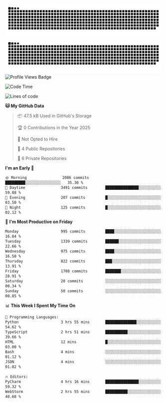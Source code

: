 <img src="https://github.com/nielsbaggerman/nielsbaggerman/blob/output/github-contribution-grid-snake.svg#gh-light-mode-only" alt="GitHub Snake Light">
<img src="https://github.com/nielsbaggerman/nielsbaggerman/blob/output/github-contribution-grid-snake-dark.svg#gh-dark-mode-only" alt="GitHub Snake Dark">
<img src="https://komarev.com/ghpvc/?username=nielsbaggerman&amp;label=Profile+Views" alt="Profile Views Badge" />

<!--START_SECTION:waka-->
![Code Time](http://img.shields.io/badge/Code%20Time-2%2C249%20hrs%2054%20mins-blue)

![Lines of code](https://img.shields.io/badge/From%20Hello%20World%20I%27ve%20Written-7.8%20million%20lines%20of%20code-blue)

**🐱 My GitHub Data** 

> 📦 47.5 kB Used in GitHub's Storage 
 > 
> 🏆 0 Contributions in the Year 2025
 > 
> 🚫 Not Opted to Hire
 > 
> 📜 4 Public Repositories 
 > 
> 🔑 6 Private Repositories 
 > 
**I'm an Early 🐤** 

```text
🌞 Morning                2086 commits        █████████░░░░░░░░░░░░░░░░   35.30 % 
🌆 Daytime                3491 commits        ███████████████░░░░░░░░░░   59.08 % 
🌃 Evening                207 commits         █░░░░░░░░░░░░░░░░░░░░░░░░   03.50 % 
🌙 Night                  125 commits         █░░░░░░░░░░░░░░░░░░░░░░░░   02.12 % 
```
📅 **I'm Most Productive on Friday** 

```text
Monday                   995 commits         ████░░░░░░░░░░░░░░░░░░░░░   16.84 % 
Tuesday                  1339 commits        ██████░░░░░░░░░░░░░░░░░░░   22.66 % 
Wednesday                975 commits         ████░░░░░░░░░░░░░░░░░░░░░   16.50 % 
Thursday                 822 commits         ███░░░░░░░░░░░░░░░░░░░░░░   13.91 % 
Friday                   1708 commits        ███████░░░░░░░░░░░░░░░░░░   28.91 % 
Saturday                 20 commits          ░░░░░░░░░░░░░░░░░░░░░░░░░   00.34 % 
Sunday                   50 commits          ░░░░░░░░░░░░░░░░░░░░░░░░░   00.85 % 
```


📊 **This Week I Spent My Time On** 

```text
💬 Programming Languages: 
Python                   3 hrs 55 mins       ██████████████░░░░░░░░░░░   54.62 % 
TypeScript               2 hrs 51 mins       ██████████░░░░░░░░░░░░░░░   39.66 % 
HTML                     12 mins             █░░░░░░░░░░░░░░░░░░░░░░░░   03.00 % 
Bash                     4 mins              ░░░░░░░░░░░░░░░░░░░░░░░░░   01.12 % 
JSON                     4 mins              ░░░░░░░░░░░░░░░░░░░░░░░░░   01.02 % 

🔥 Editors: 
PyCharm                  4 hrs 16 mins       ███████████████░░░░░░░░░░   59.32 % 
WebStorm                 2 hrs 55 mins       ██████████░░░░░░░░░░░░░░░   40.68 % 
```


<!--END_SECTION:waka-->

